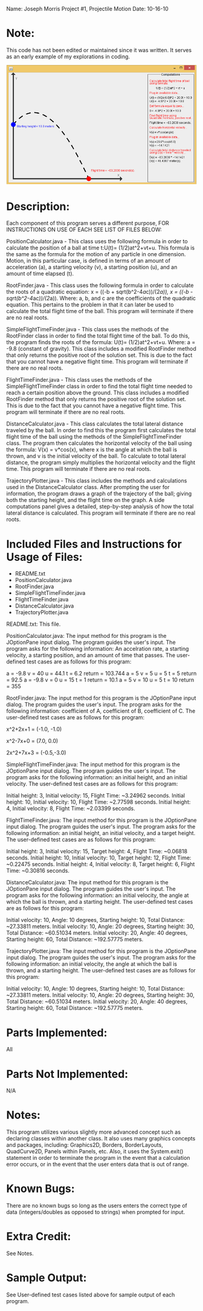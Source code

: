 Name: Joseph Morris
Project #1, Projectile Motion
Date: 10-16-10

# Note:
This code has not been edited or maintained since it was written. It serves as an early example of my explorations in coding.

![Screenshot](Screenshot.jpg "Screenshot of the program")

# Description:
Each component of this program serves a different purpose, FOR INSTRUCTIONS ON USE OF EACH SEE LIST OF FILES BELOW:

PositionCalculator.java - This class uses the following formula in order to calculate the position of a ball at time t:U(t)= (1/2)at^2+vt+u. This formula is the same as the formula for the motion of any particle in one dimension. Motion, in this particular case, is defined in terms of an amount of acceleration (a), a starting velocity (v), a starting position (u), and an amount of time elapsed (t).

RootFinder.java - This class uses the following formula in order to calculate the roots of a quadratic equation: x = ((-b + sqrt(b^2-4*a*c))/(2*a)), x = ((-b - sqrt(b^2-4*a*c))/(2*a)). Where: a, b, and c are the coefficients of the quadratic equation. This pertains to the problem in that it can later be used to calculate the total flight time of the ball. This program will terminate if there are no real roots. 

SimpleFlightTimeFinder.java - This class uses the methods of the RootFinder class in order to find the total flight time of the ball. To do this, the program finds the roots of the formula: U(t)= (1/2)at^2+vt+u. Where: a = -9.8 (constant of gravity). This class includes a modified RootFinder method that only returns the positive root of the solution set. This is due to the fact that you cannot have a negative flight time. This program will terminate if there are no real roots. 

FlightTimeFinder.java - This class uses the methods of the SimpleFlightTimeFinder class in order to find the total flight time needed to reach a certain position above the ground. This class includes a modified RootFinder method that only returns the positive root of the solution set. This is due to the fact that you cannot have a negative flight time. This program will terminate if there are no real roots.

DistanceCalculator.java - This class calculates the total lateral distance traveled by the ball. In order to find this the program first calculates the total flight time of the ball using the methods of the SimpleFlightTimeFinder class. The program then calculates the horizontal velocity of the ball using the formula: V(x) = v*cos(x), where x is the angle at which the ball is thrown, and v is the initial velocity of the ball. To calculate to total lateral distance, the program simply multiplies the horizontal velocity and the flight time. This program will terminate if there are no real roots.

TrajectoryPlotter.java - This class includes the methods and calculations used in the DistanceCalculator class. After prompting the user for information, the program draws a graph of the trajectory of the ball; giving both the starting height, and the flight time on the graph. A side computations panel gives a detailed, step-by-step analysis of how the total lateral distance is calculated. This program will terminate if there are no real roots.



# Included Files and Instructions for Usage of Files:
* README.txt
* PositionCalculator.java
* RootFinder.java
* SimpleFlightTimeFinder.java
* FlightTimeFinder.java
* DistanceCalculator.java
* TrajectoryPlotter.java

README.txt:
This file.

PositionCalculator.java:
The input method for this program is the JOptionPane input dialog. The program guides the user's input. The program asks for the following information: An accelration rate, a starting velocity, a starting position, and an amount of time that passes. The user-defined test cases are as follows for this program:

a = -9.8 v = 40 u = 44.1 t = 6.2 return = 103.744
a = 5	 v = 5	u = 5	 t = 5	 return = 92.5
a = -9.8 v = 0	u = 15	 t = 1	 return = 10.1
a = 5	 v = 10	u = 5	 t = 10	 return = 355


RootFinder.java:
The input method for this program is the JOptionPane input dialog. The program guides the user's input. The program asks for the following information: coefficient of A, coefficient of B, coefficient of C. The user-defined test cases are as follows for this program:

x^2+2x+1 = (-1.0, -1.0)

x^2-7x+0 = (7.0, 0.0)

2x^2+7x+3 = (-0.5,-3.0)

SimpleFlightTimeFinder.java:
The input method for this program is the JOptionPane input dialog. The program guides the user's input. The program asks for the following information: an initial height, and an initial velocity. The user-defined test cases are as follows for this program:

Initial height: 3, Initial velocity: 15, Flight Time: ~3.24962 seconds.
Initial height: 10, Initial velocity: 10, Flight Time: ~2.77598 seconds.
Initial height: 4, Initial velocity: 8, Flight Time: ~2.03399 seconds.

FlightTimeFinder.java:
The input method for this program is the JOptionPane input dialog. The program guides the user's input. The program asks for the following information: an initial height, an initial velocity, and a target height. The user-defined test cases are as follows for this program:

Initial height: 3, Initial velocity: 15, Target height: 4, Flight Time: ~0.06818 seconds.
Initial height: 10, Initial velocity: 10, Target height: 12, Flight Time: ~0.22475 seconds.
Initial height: 4, Initial velocity: 8, Target height: 6, Flight Time: ~0.30816 seconds.

DistanceCalculator.java:
The input method for this program is the JOptionPane input dialog. The program guides the user's input. The program asks for the following information: an initial velocity, the angle at which the ball is thrown, and a starting height. The user-defined test cases are as follows for this program:

Initial velocity: 10, Angle: 10 degrees, Starting height: 10, Total Distance: ~27.33811 meters.
Initial velocity: 10, Angle: 20 degrees, Starting height: 30, Total Distance: ~60.51034 meters.
Initial velocity: 20, Angle: 40 degrees, Starting height: 60, Total Distance: ~192.57775 meters.


TrajectoryPlotter.java:
The input method for this program is the JOptionPane input dialog. The program guides the user's input. The program asks for the following information: an initial velocity, the angle at which the ball is thrown, and a starting height. The user-defined test cases are as follows for this program:

Initial velocity: 10, Angle: 10 degrees, Starting height: 10, Total Distance: ~27.33811 meters.
Initial velocity: 10, Angle: 20 degrees, Starting height: 30, Total Distance: ~60.51034 meters.
Initial velocity: 20, Angle: 40 degrees, Starting height: 60, Total Distance: ~192.57775 meters.


# Parts Implemented:
All

# Parts Not Implemented:
N/A

# Notes:
This program utilizes various slightly more advanced concept such as declaring classes within another class. It also uses many graphics concepts and packages, including: Graphics2D, Borders, BorderLayouts, QuadCurve2D, Panels within Panels, etc. Also, it uses the System.exit() statement in order to terminate the program in the event that a calculation error occurs, or in the event that the user enters data that is out of range.

# Known Bugs:
There are no known bugs so long as the users enters the correct type of data (integers/doubles as opposed to strings) when prompted for input.

# Extra Credit:
See Notes.

# Sample Output:

See User-defined test cases listed above for sample output of each program.
